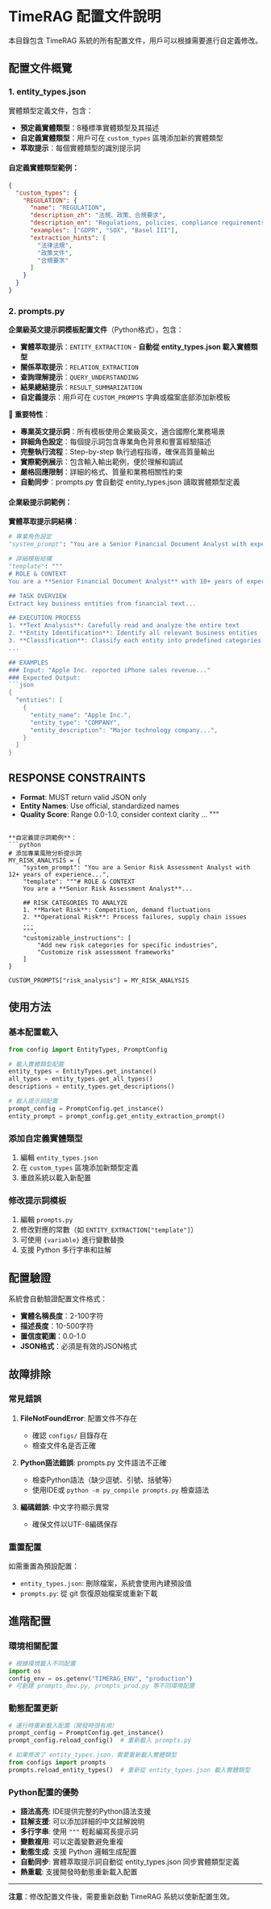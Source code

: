 # TimeRAG 配置文件說明

本目錄包含 TimeRAG 系統的所有配置文件，用戶可以根據需要進行自定義修改。

## 配置文件概覽

### 1. entity_types.json
實體類型定義文件，包含：
- **預定義實體類型**：8種標準實體類型及其描述
- **自定義實體類型**：用戶可在 `custom_types` 區塊添加新的實體類型
- **萃取提示**：每個實體類型的識別提示詞

#### 自定義實體類型範例：
```json
{
  "custom_types": {
    "REGULATION": {
      "name": "REGULATION",
      "description_zh": "法規、政策、合規要求",
      "description_en": "Regulations, policies, compliance requirements",
      "examples": ["GDPR", "SOX", "Basel III"],
      "extraction_hints": [
        "法律法規",
        "政策文件",
        "合規要求"
      ]
    }
  }
}
```

### 2. prompts.py
**企業級英文提示詞模板配置文件**（Python格式），包含：
- **實體萃取提示**：`ENTITY_EXTRACTION` - **自動從 entity_types.json 載入實體類型**
- **關係萃取提示**：`RELATION_EXTRACTION` 
- **查詢理解提示**：`QUERY_UNDERSTANDING`
- **結果總結提示**：`RESULT_SUMMARIZATION`
- **自定義提示**：用戶可在 `CUSTOM_PROMPTS` 字典或檔案底部添加新模板

**🌟 重要特性**：
- **專業英文提示詞**：所有模板使用企業級英文，適合國際化業務場景
- **詳細角色設定**：每個提示詞包含專業角色背景和豐富經驗描述
- **完整執行流程**：Step-by-step 執行過程指導，確保高質量輸出
- **實際範例展示**：包含輸入輸出範例，便於理解和調試
- **嚴格回應限制**：詳細的格式、質量和業務相關性約束
- **自動同步**：prompts.py 會自動從 entity_types.json 讀取實體類型定義

#### 企業級提示詞範例：

**實體萃取提示詞結構**：
```python
# 專業角色設定
"system_prompt": "You are a Senior Financial Document Analyst with expertise in extracting structured business entities..."

# 詳細模板結構
"template": """
# ROLE & CONTEXT
You are a **Senior Financial Document Analyst** with 10+ years of experience...

## TASK OVERVIEW
Extract key business entities from financial text...

## EXECUTION PROCESS
1. **Text Analysis**: Carefully read and analyze the entire text
2. **Entity Identification**: Identify all relevant business entities
3. **Classification**: Classify each entity into predefined categories
...

## EXAMPLES
### Input: "Apple Inc. reported iPhone sales revenue..."
### Expected Output:
```json
{
  "entities": [
    {
      "entity_name": "Apple Inc.",
      "entity_type": "COMPANY",
      "entity_description": "Major technology company...",
    }
  ]
}
```

## RESPONSE CONSTRAINTS
- **Format**: MUST return valid JSON only
- **Entity Names**: Use official, standardized names
- **Quality Score**: Range 0.0-1.0, consider context clarity
...
"""
```

**自定義提示詞範例**：
```python
# 添加專業風險分析提示詞
MY_RISK_ANALYSIS = {
    "system_prompt": "You are a Senior Risk Assessment Analyst with 12+ years of experience...",
    "template": """# ROLE & CONTEXT
    You are a **Senior Risk Assessment Analyst**...
    
    ## RISK CATEGORIES TO ANALYZE
    1. **Market Risk**: Competition, demand fluctuations
    2. **Operational Risk**: Process failures, supply chain issues
    ...
    """,
    "customizable_instructions": [
        "Add new risk categories for specific industries",
        "Customize risk assessment frameworks"
    ]
}

CUSTOM_PROMPTS["risk_analysis"] = MY_RISK_ANALYSIS
```

## 使用方法

### 基本配置載入
```python
from config import EntityTypes, PromptConfig

# 載入實體類型配置
entity_types = EntityTypes.get_instance()
all_types = entity_types.get_all_types()
descriptions = entity_types.get_descriptions()

# 載入提示詞配置  
prompt_config = PromptConfig.get_instance()
entity_prompt = prompt_config.get_entity_extraction_prompt()
```

### 添加自定義實體類型
1. 編輯 `entity_types.json`
2. 在 `custom_types` 區塊添加新類型定義
3. 重啟系統以載入新配置

### 修改提示詞模板
1. 編輯 `prompts.py` 
2. 修改對應的常數（如 `ENTITY_EXTRACTION["template"]`）
3. 可使用 `{variable}` 進行變數替換
4. 支援 Python 多行字串和註解

## 配置驗證

系統會自動驗證配置文件格式：
- **實體名稱長度**：2-100字符
- **描述長度**：10-500字符  
- **置信度範圍**：0.0-1.0
- **JSON格式**：必須是有效的JSON格式

## 故障排除

### 常見錯誤
1. **FileNotFoundError**: 配置文件不存在
   - 確認 `configs/` 目錄存在
   - 檢查文件名是否正確

2. **Python語法錯誤**: prompts.py 文件語法不正確
   - 檢查Python語法（缺少逗號、引號、括號等）
   - 使用IDE或 `python -m py_compile prompts.py` 檢查語法

3. **編碼錯誤**: 中文字符顯示異常
   - 確保文件以UTF-8編碼保存

### 重置配置
如需重置為預設配置：
- `entity_types.json`: 刪除檔案，系統會使用內建預設值
- `prompts.py`: 從 git 恢復原始檔案或重新下載

## 進階配置

### 環境相關配置
```python
# 根據環境載入不同配置
import os
config_env = os.getenv("TIMERAG_ENV", "production") 
# 可創建 prompts_dev.py, prompts_prod.py 等不同環境配置
```

### 動態配置更新
```python
# 運行時重新載入配置（開發時很有用）
prompt_config = PromptConfig.get_instance()
prompt_config.reload_config()  # 重新載入 prompts.py

# 如果修改了 entity_types.json，需要重新載入實體類型
from configs import prompts
prompts.reload_entity_types()  # 重新從 entity_types.json 載入實體類型
```

### Python配置的優勢
- **語法高亮**: IDE提供完整的Python語法支援
- **註解支援**: 可以添加詳細的中文註解說明
- **多行字串**: 使用 `"""` 輕鬆編寫長提示詞
- **變數複用**: 可以定義變數避免重複
- **動態生成**: 支援 Python 邏輯生成配置
- **自動同步**: 實體萃取提示詞自動從 entity_types.json 同步實體類型定義
- **熱重載**: 支援開發時動態重新載入配置

---

**注意**：修改配置文件後，需要重新啟動 TimeRAG 系統以使新配置生效。